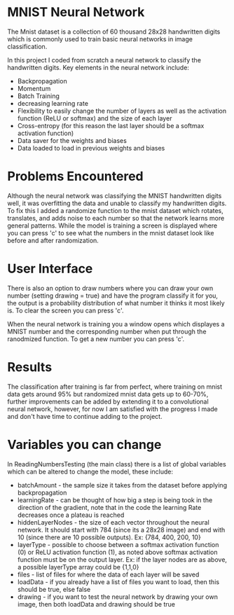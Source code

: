 # MNIST Neural Network

The Mnist dataset is a collection of 60 thousand 28x28 handwritten digits which is commonly used to train basic neural networks in image classification. 

In this project I coded from scratch a neural network to classify the handwritten digits. 
Key elements in the neural network include:
* Backpropagation
* Momentum
* Batch Training
* decreasing learning rate
* Flexibility to easily change the number of layers as well as the activation function (ReLU or softmax) and the size of each layer
* Cross-entropy (for this reason the last layer should be a softmax activation function)
* Data saver for the weights and biases
* Data loaded to load in previous weights and biases

# Problems Encountered

Although the neural network was classifying the MNIST handwritten digits well, it was overfitting the data and unable to classify my handwritten digits. To fix this I added a randomize function to the mnist dataset which rotates, translates, and adds noise to each number so that the network learns more general patterns. While the model is training a screen is displayed where you can press 'c' to see what the numbers in the mnist dataset look like before and after randomization.

# User Interface

There is also an option to draw numbers where you can draw your own number (setting drawing = true) and have the program classify it for you, the output is a probability distribution of what number it thinks it most likely is. To clear the screen you can press 'c'.

When the neural network is training you a window opens which displayes a MNIST number and the corresponding number when put through the ranodmized function. To get a new number you can press 'c'.

# Results 

The classification after training is far from perfect, where training on mnist data gets around 95% but randomized mnist data gets up to 60-70%, further improvements can be added by extending it to a convolutional neural network, however, for now I am satisfied with the progress I made and don't have time to continue adding to the project.

# Variables you can change

In ReadingNumbersTesting (the main class) there is a list of global variables which can be altered to change the model, these include:

* batchAmount - the sample size it takes from the dataset before applying backpropagation
* learningRate - can be thought of how big a step is being took in the direction of the gradient, note that in the code the learning Rate decreases once a plateau is reached
* hiddenLayerNodes - the size of each vector throughout the neural network. It should start with 784 (since its a 28x28 image) and end with 10 (since there are 10 possible outputs). Ex: {784, 400, 200, 10}
* layerType - possible to choose between a softmax activation function (0) or ReLU activation function (1), as noted above softmax activation function must be on the output layer. Ex: if the layer nodes are as above, a possible layerType array could be {1,1,0}
* files - list of files for where the data of each layer will be saved
* loadData - if you already have a list of files you want to load, then this should be true, else false
* drawing - if you want to test the neural network by drawing your own image, then both loadData and drawing should be true
